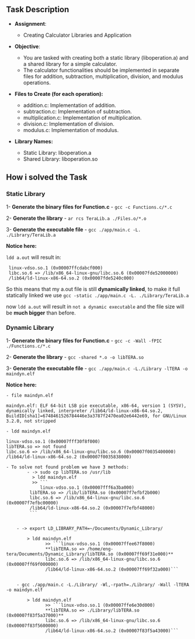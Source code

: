 ## Task Description

- **Assignment**: 
	- Creating Calculator Libraries and Application

- **Objective**: 
	- You are tasked with creating both a static library (liboperation.a) and a shared library for a simple calculator.
	- The calculator functionalities should be implemented in separate files for addition, subtraction, multiplication, division, and modulus operations.
	
- **Files to Create (for each operation):**
	- addition.c: Implementation of addition.
	- subtraction.c: Implementation of subtraction.
	- multiplication.c: Implementation of multiplication.
	- division.c: Implementation of division.
	- modulus.c: Implementation of modulus.
- **Library Names:**
	- Static Library: liboperation.a
	- Shared Library: liboperation.so


## How i solved the Task

### Static Library

1- **Generate the binary files for Function.c**
	- ```gcc -c Functions.c/*.c``` 

2- **Generate the library**
	- ```ar rcs TeraLib.a ./Files.o/*.o```
	
3- **Generate the executable file**
	- ```gcc ./app/main.c -L. ./Library/TeraLib.a```
	
**Notice here:**

 ```ldd a.out``` will result in:

> 
```
 linux-vdso.so.1 (0x00007ffcdabcf000)
 libc.so.6 => /lib/x86_64-linux-gnu/libc.so.6 (0x00007fde52000000)
 /lib64/ld-linux-x86-64.so.2 (0x00007fde5240c000)
```

So this means that my a.out file is still **dynamically linked**, to make it full statically linked we use ```gcc -static ./app/main.c -L. ./Library/TeraLib.a ```

now ```ldd a.out``` will result in ```not a dynamic executable``` and the file size will be **much bigger** than before.


### Dynamic Library

1- **Generate the binary files for Function.c**
	- ```gcc -c -Wall -fPIC ./Functions.c/*.c```

2- **Generate the library**	
	- ```gcc -shared *.o -o libTERA.so```

3- **Generate the executable file**
	- ```gcc ./app/main.c -L./Library -lTERA -o maindyn.elf```

**Notice here:**

	- file maindyn.elf 
```
maindyn.elf: ELF 64-bit LSB pie executable, x86-64, version 1 (SYSV), dynamically linked, interpreter /lib64/ld-linux-x86-64.so.2, BuildID[sha1]=6748461526784446e3a3787f2470ea02e6442e69, for GNU/Linux 3.2.0, not stripped
```

	- ldd maindyn.elf 
```
linux-vdso.so.1 (0x00007fff30f8f000)
libTERA.so => not found
libc.so.6 => /lib/x86_64-linux-gnu/libc.so.6 (0x00007f0035400000)
/lib64/ld-linux-x86-64.so.2 (0x00007f0035838000)
```
       
	- To solve not found problem we have 3 methods:
     		- -> sudo cp libTERA.so /usr/lib
		      > ldd maindyn.elf 
		      >> ``` 
		         linux-vdso.so.1 (0x00007fff6a3ba000)
			 libTERA.so => /lib/libTERA.so (0x00007f7efbf2b000)
			 libc.so.6 => /lib/x86_64-linux-gnu/libc.so.6 (0x00007f7efbc00000)
			 /lib64/ld-linux-x86-64.so.2 (0x00007f7efbf48000)
			 ```


		- -> export LD_LIBRARY_PATH=~/Documents/Dynamic_Library/

			> ldd maindyn.elf 
			       >> ```linux-vdso.so.1 (0x00007ffee67f8000)
			       **libTERA.so => /home/eng-tera/Documents/Dynamic_Library/libTERA.so (0x00007ff69f31e000)**
			       libc.so.6 => /lib/x86_64-linux-gnu/libc.so.6 (0x00007ff69f000000)
			       /lib64/ld-linux-x86-64.so.2 (0x00007ff69f32a000)```
       
       
		- gcc ./app/main.c -L./Library/ -Wl,-rpath=./Library/ -Wall -lTERA -o maindyn.elf

			> ldd maindyn.elf 
			       >> ```linux-vdso.so.1 (0x00007ffe6e30d000)
			       **libTERA.so => ./Library/libTERA.so (0x00007f83f5a37000)**
			       libc.so.6 => /lib/x86_64-linux-gnu/libc.so.6 (0x00007f83f5600000)
			       /lib64/ld-linux-x86-64.so.2 (0x00007f83f5a43000)```




